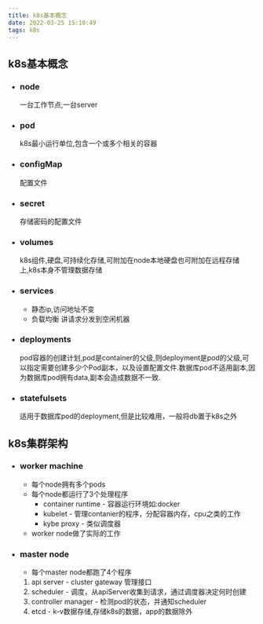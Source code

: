 ```yaml
---
title: k8s基本概念
date: 2022-03-25 15:10:49
tags: k8s
---
```

## k8s基本概念
- ### node
    一台工作节点,一台server
- ### pod
    k8s最小运行单位,包含一个或多个相关的容器
- ### configMap
    配置文件
- ### secret
    存储密码的配置文件
- ### volumes
    k8s组件,硬盘,可持续化存储,可附加在node本地硬盘也可附加在远程存储上,k8s本身不管理数据存储
- ### services
    * 静态ip,访问地址不变
    * 负载均衡 讲请求分发到空闲机器
- ### deployments
    pod容器的创建计划,pod是container的父级,则deployment是pod的父级,可以指定需要创建多少个Pod副本，以及设置配置文件.数据库pod不适用副本,因为数据库pod拥有data,副本会造成数据不一致.
- ### statefulsets
    适用于数据库pod的deployment,但是比较难用，一般将db置于k8s之外
##  k8s集群架构
- ### worker machine
    * 每个node拥有多个pods
    * 每个node都运行了3个处理程序
        * container runtime - 容器运行环境如:docker
        * kubelet - 管理contanier的程序，分配容器内存，cpu之类的工作
        * kybe proxy - 类似调度器
    * worker node做了实际的工作
- ### master node
    * 每个master node都跑了4个程序
    1. api server - cluster gateway 管理接口
    2. scheduler - 调度，从apiServer收集到请求，通过调度器决定何时创建
    3. controller manager - 检测pod的状态，并通知scheduler
    4. etcd - k-v数据存储,存储k8s的数据，app的数据除外
